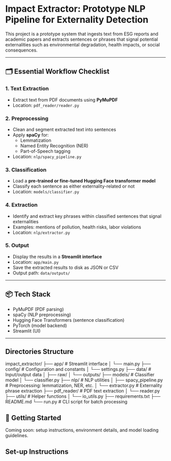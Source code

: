 # Impact Extractor: Prototype NLP Pipeline for Externality Detection

This project is a prototype system that ingests text from ESG reports and academic papers and extracts sentences or phrases that signal potential externalities such as environmental degradation, health impacts, or social consequences.

---

## 🗂 Essential Workflow Checklist

### 1. Text Extraction

- Extract text from PDF documents using **PyMuPDF**
- Location: `pdf_reader/reader.py`

### 2. Preprocessing

- Clean and segment extracted text into sentences
- Apply **spaCy** for:
  - Lemmatization
  - Named Entity Recognition (NER)
  - Part-of-Speech tagging
- Location: `nlp/spacy_pipeline.py`

### 3. Classification

- Load a **pre-trained or fine-tuned Hugging Face transformer model**
- Classify each sentence as either externality-related or not
- Location: `models/classifier.py`

### 4. Extraction

- Identify and extract key phrases within classified sentences that signal externalities
- Examples: mentions of pollution, health risks, labor violations
- Location: `nlp/extractor.py`

### 5. Output

- Display the results in a **Streamlit interface**
- Location: `app/main.py`
- Save the extracted results to disk as JSON or CSV
- Output path: `data/outputs/`

---

## 📦 Tech Stack

- PyMuPDF (PDF parsing)
- spaCy (NLP preprocessing)
- Hugging Face Transformers (sentence classification)
- PyTorch (model backend)
- Streamlit (UI)

---

## Directories Structure

impact_extractor/
├── app/ # Streamlit interface
│ └── main.py
├── config/ # Configuration and constants
│ └── settings.py
├── data/ # Input/output data
│ ├── raw/
│ └── outputs/
├── models/ # Classifier model
│ └── classifier.py
├── nlp/ # NLP utilities
│ ├── spacy_pipeline.py # Preprocessing: lemmatization, NER, etc.
│ └── extractor.py # Externality phrase extraction
├── pdf_reader/ # PDF text extraction
│ └── reader.py
├── utils/ # Helper functions
│ └── io_utils.py
├── requirements.txt
├── README.md
└── run.py # CLI script for batch processing

## 🚀 Getting Started

Coming soon: setup instructions, environment details, and model loading guidelines.

## Set-up Instructions
